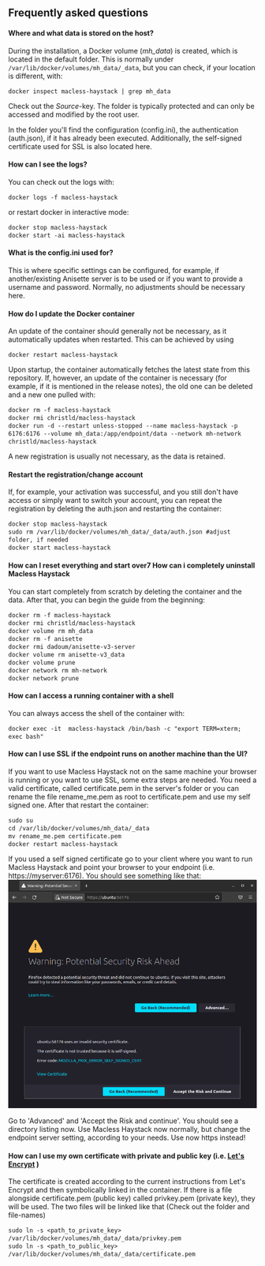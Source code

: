 
## Frequently asked questions

#### Where and what data is stored on the host?

During the installation, a Docker volume (*mh_data*) is created, which is located in the default folder. This is normally under `/var/lib/docker/volumes/mh_data/_data`, but you can check, if your location is different, with:

```
docker inspect macless-haystack | grep mh_data
```
Check out the *Source*-key. The folder is typically protected and can only be accessed and modified by the root user.

In the folder you'll find the configuration (config.ini), the authentication (auth.json), if it has already been executed. Additionally, the self-signed certificate used for SSL is also located here.

#### How can I see the logs?

You can check out the logs with:
```
docker logs -f macless-haystack
```
or restart docker in interactive mode:
```
docker stop macless-haystack
docker start -ai macless-haystack
```

#### What is the config.ini used for?

This is where specific settings can be configured, for example, if another/existing Anisette server is to be used or if you want to provide a username and password. Normally, no adjustments should be necessary here.

#### How do I update the Docker container

An update of the container should generally not be necessary, as it automatically updates when restarted. This can be achieved by using 
```
docker restart macless-haystack
```

Upon startup, the container automatically fetches the latest state from this repository. If, however, an update of the container is necessary (for example, if it is mentioned in the release notes), the old one can be deleted and a new one pulled with:

```
docker rm -f macless-haystack
docker rmi christld/macless-haystack
docker run -d --restart unless-stopped --name macless-haystack -p 6176:6176 --volume mh_data:/app/endpoint/data --network mh-network christld/macless-haystack
```
A new registration is usually not necessary, as the data is retained.

#### Restart the registration/change account

If, for example, your activation was successful, and you still don't have access or simply want to switch your account, you can repeat the registration by deleting the auth.json and restarting the container:

```
docker stop macless-haystack
sudo rm /var/lib/docker/volumes/mh_data/_data/auth.json #adjust folder, if needed
docker start macless-haystack
```

#### How can I reset everything and start over7 How can i completely uninstall Macless Haystack


You can start completely from scratch by deleting the container and the data. After that, you can begin the guide from the beginning:

```
docker rm -f macless-haystack
docker rmi christld/macless-haystack
docker volume rm mh_data
docker rm -f anisette
docker rmi dadoum/anisette-v3-server
docker volume rm anisette-v3_data
docker volume prune
docker network rm mh-network
docker network prune
```

#### How can I access a running container with a shell

You can always access the shell of the container with:
```
docker exec -it  macless-haystack /bin/bash -c "export TERM=xterm; exec bash"
```
#### How can I use SSL if the endpoint runs on another machine than the UI?

If you want to use Macless Haystack not on the same machine your browser is running or you want to use SSL, some extra steps are needed. You need a valid certificate, called certificate.pem in the server's folder or you can rename the file rename_me.pem as root to certificate.pem and use my self signed one. After that restart the container: 
```
sudo su
cd /var/lib/docker/volumes/mh_data/_data
mv rename_me.pem certificate.pem
docker restart macless-haystack
```
If you used a self signed certificate go to your client where you want to run Macless Haystack and point your browser to your endpoint (i.e. https://myserver:6176). You should see something like that:
![Certificate error](firefox_cert.png)

Go to 'Advanced' and 'Accept the Risk and continue'. You should see a directory listing now. Use Macless Haystack now normally, but change the endpoint server setting, according to your needs. Use now https instead!

#### How can I use my own certificate with private and public key (i.e. [Let's Encrypt](https://letsencrypt.org/) ) 

The certificate is created according to the current instructions from Let's Encrypt and then symbolically linked in the container. If there is a file alongside certificate.pem (public key) called privkey.pem (private key), they will be used. The two files will be linked like that (Check out the folder and file-names)

```
sudo ln -s <path_to_private_key> /var/lib/docker/volumes/mh_data/_data/privkey.pem 
sudo ln -s <path_to_public_key> /var/lib/docker/volumes/mh_data/_data/certificate.pem
```
